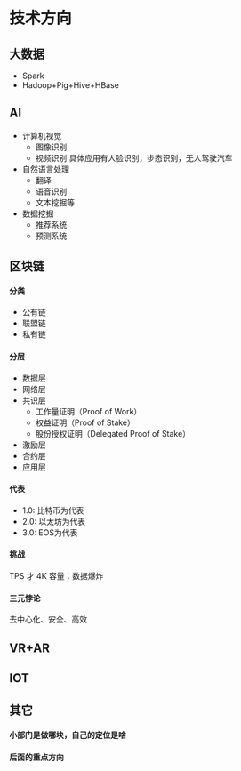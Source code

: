 # 技术方向
## 大数据
- Spark
- Hadoop+Pig+Hive+HBase
## AI
- 计算机视觉
    - 图像识别
    - 视频识别
    具体应用有人脸识别，步态识别，无人驾驶汽车
- 自然语言处理
    - 翻译
    - 语音识别
    - 文本挖掘等
- 数据挖掘
    - 推荐系统
    - 预测系统
## 区块链
#### 分类
- 公有链
- 联盟链
- 私有链
#### 分层
- 数据层
- 网络层
- 共识层
    - 工作量证明（Proof of Work）
    - 权益证明（Proof of Stake）
    - 股份授权证明（Delegated Proof of Stake）
- 激励层
- 合约层
- 应用层
#### 代表
- 1.0: 比特币为代表
- 2.0: 以太坊为代表
- 3.0: EOS为代表
#### 挑战
TPS 才 4K
容量：数据爆炸
#### 三元悖论
去中心化、安全、高效
## VR+AR
## IOT
## 其它
#### 小部门是做哪块，自己的定位是啥
#### 后面的重点方向